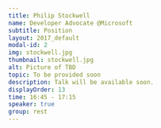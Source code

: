 ```yaml
---
title: Philip Stockwell
name: Developer Advocate @Microsoft
subtitle: Position
layout: 2017_default
modal-id: 2
img: stockwell.jpg
thumbnail: stockwell.jpg
alt: Picture of TBD
topic: To be provided soon
description: Talk will be available soon.
displayOrder: 13
time: 16:45 - 17:15
speaker: true
group: rest
---
```

